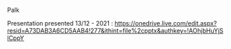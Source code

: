 Palk

Presentation presented 13/12 - 2021 : https://onedrive.live.com/edit.aspx?resid=A73DAB3A6CD5AAB4!277&ithint=file%2cpptx&authkey=!AOhjbHuYjSlCppY

